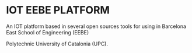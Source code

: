 # IOT EEBE PLATFORM

An IOT platform based in several open sources tools for using in Barcelona East School of Engineering (EEBE)

Polytechnic University of Catalonia (UPC).